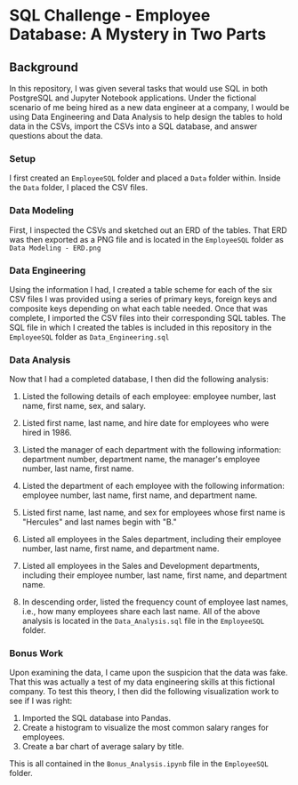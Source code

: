 # SQL Challenge - Employee Database: A Mystery in Two Parts
## Background
In this repository, I was given several tasks that would use SQL in both PostgreSQL and 
Jupyter Notebook applications. Under the fictional scenario of me being hired as a new
data engineer at a company, I would be using Data Engineering and Data Analysis to help design 
the tables to hold data in the CSVs, import the CSVs into a SQL database, and answer questions 
about the data.

### Setup
I first created an `EmployeeSQL` folder and placed a `Data` folder within. Inside the `Data` folder, 
I placed the CSV files. 

### Data Modeling
First, I inspected the CSVs and sketched out an ERD of the tables. That ERD was then exported 
as a PNG file and is located in the `EmployeeSQL` folder as `Data Modeling - ERD.png`

### Data Engineering
Using the information I had, I created a table scheme for each of the six CSV files I was provided 
using a series of primary keys, foreign keys and composite keys depending on what each table needed. 
Once that was complete, I imported the CSV files into their corresponding SQL tables.
The SQL file in which I created the tables is included in this repository in the `EmployeeSQL` folder as `Data_Engineering.sql`

### Data Analysis
Now that I had a completed database, I then did the following analysis:
1. Listed the following details of each employee: employee number, last name, first name, sex, and salary.

2. Listed first name, last name, and hire date for employees who were hired in 1986.

3. Listed the manager of each department with the following information: department number, department name, the manager's employee number, last name, first name.

4. Listed the department of each employee with the following information: employee number, last name, first name, and department name.

5. Listed first name, last name, and sex for employees whose first name is "Hercules" and last names begin with "B."

6. Listed all employees in the Sales department, including their employee number, last name, first name, and department name.

7. Listed all employees in the Sales and Development departments, including their employee number, last name, first name, and department name.

8. In descending order, listed the frequency count of employee last names, i.e., how many employees share each last name.
All of the above analysis is located in the `Data_Analysis.sql` file in the `EmployeeSQL` folder.

### Bonus Work
Upon examining the data, I came upon the suspicion that the data was fake. That this
was actually a test of my data engineering skills at this fictional company. To test
this theory, I then did the following visualization work to see if I was right:

1. Imported the SQL database into Pandas.
2. Create a histogram to visualize the most common salary ranges for employees.
3. Create a bar chart of average salary by title.

This is all contained in the `Bonus_Analysis.ipynb` file in the `EmployeeSQL` folder.
